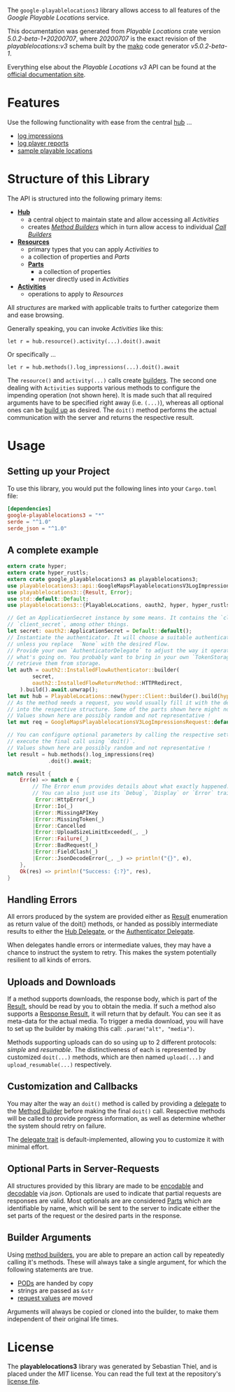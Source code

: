 <!---
DO NOT EDIT !
This file was generated automatically from 'src/generator/templates/api/README.md.mako'
DO NOT EDIT !
-->
The `google-playablelocations3` library allows access to all features of the *Google Playable Locations* service.

This documentation was generated from *Playable Locations* crate version *5.0.2-beta-1+20200707*, where *20200707* is the exact revision of the *playablelocations:v3* schema built by the [mako](http://www.makotemplates.org/) code generator *v5.0.2-beta-1*.

Everything else about the *Playable Locations* *v3* API can be found at the
[official documentation site](https://developers.google.com/maps/contact-sales/).
# Features

Use the following functionality with ease from the central [hub](https://docs.rs/google-playablelocations3/5.0.2-beta-1+20200707/google_playablelocations3/PlayableLocations) ... 


* [log impressions](https://docs.rs/google-playablelocations3/5.0.2-beta-1+20200707/google_playablelocations3/api::MethodLogImpressionCall)
* [log player reports](https://docs.rs/google-playablelocations3/5.0.2-beta-1+20200707/google_playablelocations3/api::MethodLogPlayerReportCall)
* [sample playable locations](https://docs.rs/google-playablelocations3/5.0.2-beta-1+20200707/google_playablelocations3/api::MethodSamplePlayableLocationCall)



# Structure of this Library

The API is structured into the following primary items:

* **[Hub](https://docs.rs/google-playablelocations3/5.0.2-beta-1+20200707/google_playablelocations3/PlayableLocations)**
    * a central object to maintain state and allow accessing all *Activities*
    * creates [*Method Builders*](https://docs.rs/google-playablelocations3/5.0.2-beta-1+20200707/google_playablelocations3/client::MethodsBuilder) which in turn
      allow access to individual [*Call Builders*](https://docs.rs/google-playablelocations3/5.0.2-beta-1+20200707/google_playablelocations3/client::CallBuilder)
* **[Resources](https://docs.rs/google-playablelocations3/5.0.2-beta-1+20200707/google_playablelocations3/client::Resource)**
    * primary types that you can apply *Activities* to
    * a collection of properties and *Parts*
    * **[Parts](https://docs.rs/google-playablelocations3/5.0.2-beta-1+20200707/google_playablelocations3/client::Part)**
        * a collection of properties
        * never directly used in *Activities*
* **[Activities](https://docs.rs/google-playablelocations3/5.0.2-beta-1+20200707/google_playablelocations3/client::CallBuilder)**
    * operations to apply to *Resources*

All *structures* are marked with applicable traits to further categorize them and ease browsing.

Generally speaking, you can invoke *Activities* like this:

```Rust,ignore
let r = hub.resource().activity(...).doit().await
```

Or specifically ...

```ignore
let r = hub.methods().log_impressions(...).doit().await
```

The `resource()` and `activity(...)` calls create [builders][builder-pattern]. The second one dealing with `Activities` 
supports various methods to configure the impending operation (not shown here). It is made such that all required arguments have to be 
specified right away (i.e. `(...)`), whereas all optional ones can be [build up][builder-pattern] as desired.
The `doit()` method performs the actual communication with the server and returns the respective result.

# Usage

## Setting up your Project

To use this library, you would put the following lines into your `Cargo.toml` file:

```toml
[dependencies]
google-playablelocations3 = "*"
serde = "^1.0"
serde_json = "^1.0"
```

## A complete example

```Rust
extern crate hyper;
extern crate hyper_rustls;
extern crate google_playablelocations3 as playablelocations3;
use playablelocations3::api::GoogleMapsPlayablelocationsV3LogImpressionsRequest;
use playablelocations3::{Result, Error};
use std::default::Default;
use playablelocations3::{PlayableLocations, oauth2, hyper, hyper_rustls, chrono, FieldMask};

// Get an ApplicationSecret instance by some means. It contains the `client_id` and 
// `client_secret`, among other things.
let secret: oauth2::ApplicationSecret = Default::default();
// Instantiate the authenticator. It will choose a suitable authentication flow for you, 
// unless you replace  `None` with the desired Flow.
// Provide your own `AuthenticatorDelegate` to adjust the way it operates and get feedback about 
// what's going on. You probably want to bring in your own `TokenStorage` to persist tokens and
// retrieve them from storage.
let auth = oauth2::InstalledFlowAuthenticator::builder(
        secret,
        oauth2::InstalledFlowReturnMethod::HTTPRedirect,
    ).build().await.unwrap();
let mut hub = PlayableLocations::new(hyper::Client::builder().build(hyper_rustls::HttpsConnectorBuilder::new().with_native_roots().https_or_http().enable_http1().enable_http2().build()), auth);
// As the method needs a request, you would usually fill it with the desired information
// into the respective structure. Some of the parts shown here might not be applicable !
// Values shown here are possibly random and not representative !
let mut req = GoogleMapsPlayablelocationsV3LogImpressionsRequest::default();

// You can configure optional parameters by calling the respective setters at will, and
// execute the final call using `doit()`.
// Values shown here are possibly random and not representative !
let result = hub.methods().log_impressions(req)
             .doit().await;

match result {
    Err(e) => match e {
        // The Error enum provides details about what exactly happened.
        // You can also just use its `Debug`, `Display` or `Error` traits
         Error::HttpError(_)
        |Error::Io(_)
        |Error::MissingAPIKey
        |Error::MissingToken(_)
        |Error::Cancelled
        |Error::UploadSizeLimitExceeded(_, _)
        |Error::Failure(_)
        |Error::BadRequest(_)
        |Error::FieldClash(_)
        |Error::JsonDecodeError(_, _) => println!("{}", e),
    },
    Ok(res) => println!("Success: {:?}", res),
}

```
## Handling Errors

All errors produced by the system are provided either as [Result](https://docs.rs/google-playablelocations3/5.0.2-beta-1+20200707/google_playablelocations3/client::Result) enumeration as return value of
the doit() methods, or handed as possibly intermediate results to either the 
[Hub Delegate](https://docs.rs/google-playablelocations3/5.0.2-beta-1+20200707/google_playablelocations3/client::Delegate), or the [Authenticator Delegate](https://docs.rs/yup-oauth2/*/yup_oauth2/trait.AuthenticatorDelegate.html).

When delegates handle errors or intermediate values, they may have a chance to instruct the system to retry. This 
makes the system potentially resilient to all kinds of errors.

## Uploads and Downloads
If a method supports downloads, the response body, which is part of the [Result](https://docs.rs/google-playablelocations3/5.0.2-beta-1+20200707/google_playablelocations3/client::Result), should be
read by you to obtain the media.
If such a method also supports a [Response Result](https://docs.rs/google-playablelocations3/5.0.2-beta-1+20200707/google_playablelocations3/client::ResponseResult), it will return that by default.
You can see it as meta-data for the actual media. To trigger a media download, you will have to set up the builder by making
this call: `.param("alt", "media")`.

Methods supporting uploads can do so using up to 2 different protocols: 
*simple* and *resumable*. The distinctiveness of each is represented by customized 
`doit(...)` methods, which are then named `upload(...)` and `upload_resumable(...)` respectively.

## Customization and Callbacks

You may alter the way an `doit()` method is called by providing a [delegate](https://docs.rs/google-playablelocations3/5.0.2-beta-1+20200707/google_playablelocations3/client::Delegate) to the 
[Method Builder](https://docs.rs/google-playablelocations3/5.0.2-beta-1+20200707/google_playablelocations3/client::CallBuilder) before making the final `doit()` call. 
Respective methods will be called to provide progress information, as well as determine whether the system should 
retry on failure.

The [delegate trait](https://docs.rs/google-playablelocations3/5.0.2-beta-1+20200707/google_playablelocations3/client::Delegate) is default-implemented, allowing you to customize it with minimal effort.

## Optional Parts in Server-Requests

All structures provided by this library are made to be [encodable](https://docs.rs/google-playablelocations3/5.0.2-beta-1+20200707/google_playablelocations3/client::RequestValue) and 
[decodable](https://docs.rs/google-playablelocations3/5.0.2-beta-1+20200707/google_playablelocations3/client::ResponseResult) via *json*. Optionals are used to indicate that partial requests are responses 
are valid.
Most optionals are are considered [Parts](https://docs.rs/google-playablelocations3/5.0.2-beta-1+20200707/google_playablelocations3/client::Part) which are identifiable by name, which will be sent to 
the server to indicate either the set parts of the request or the desired parts in the response.

## Builder Arguments

Using [method builders](https://docs.rs/google-playablelocations3/5.0.2-beta-1+20200707/google_playablelocations3/client::CallBuilder), you are able to prepare an action call by repeatedly calling it's methods.
These will always take a single argument, for which the following statements are true.

* [PODs][wiki-pod] are handed by copy
* strings are passed as `&str`
* [request values](https://docs.rs/google-playablelocations3/5.0.2-beta-1+20200707/google_playablelocations3/client::RequestValue) are moved

Arguments will always be copied or cloned into the builder, to make them independent of their original life times.

[wiki-pod]: http://en.wikipedia.org/wiki/Plain_old_data_structure
[builder-pattern]: http://en.wikipedia.org/wiki/Builder_pattern
[google-go-api]: https://github.com/google/google-api-go-client

# License
The **playablelocations3** library was generated by Sebastian Thiel, and is placed 
under the *MIT* license.
You can read the full text at the repository's [license file][repo-license].

[repo-license]: https://github.com/Byron/google-apis-rsblob/main/LICENSE.md

